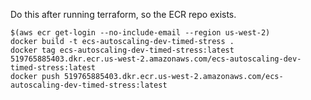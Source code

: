 Do this after running terraform, so the ECR repo exists.
```
$(aws ecr get-login --no-include-email --region us-west-2)
docker build -t ecs-autoscaling-dev-timed-stress .
docker tag ecs-autoscaling-dev-timed-stress:latest 519765885403.dkr.ecr.us-west-2.amazonaws.com/ecs-autoscaling-dev-timed-stress:latest
docker push 519765885403.dkr.ecr.us-west-2.amazonaws.com/ecs-autoscaling-dev-timed-stress:latest
```
